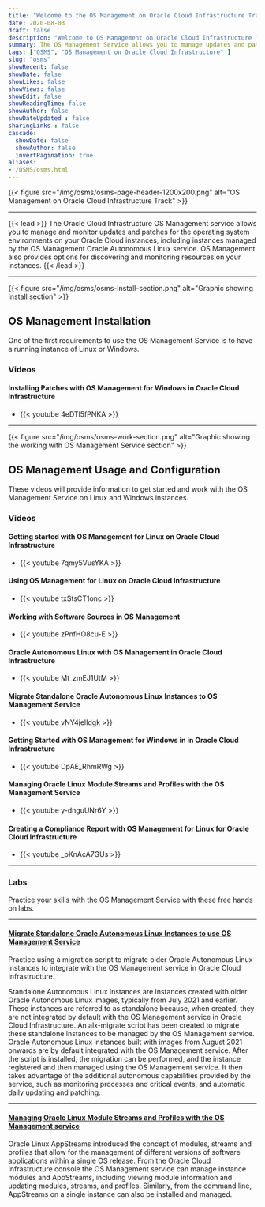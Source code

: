```yaml
---
title: "Welcome to the OS Management on Oracle Cloud Infrastructure Track"
date: 2020-08-03
draft: false
description: "Welcome to OS Management on Oracle Cloud Infrastructure Track"
summary: The OS Management Service allows you to manage updates and patches for the operating system environment on your Oracle Cloud Infrastructure instances. The OS Management Service also provides options for discovering and monitoring resources on your instances."
tags: ["OSMS", "OS Management on Oracle Cloud Infrastructure" ]
slug: "osms"
showRecent: false
showDate: false
showLikes: false
showViews: false
showEdit: false
showReadingTime: false
showAuthor: false
showDateUpdated : false
sharingLinks : false
cascade:
  showDate: false
  showAuthor: false
  invertPagination: true
aliases:
- /OSMS/osms.html
---
```


{{< figure src="/img/osms/osms-page-header-1200x200.png" alt="OS Management on Oracle Cloud Infrastructure Track" >}}

---

{{< lead >}} The Oracle Cloud Infrastructure OS Management service allows you to manage and monitor updates and patches for the operating system environments on your Oracle Cloud instances, including instances managed by the OS Management Oracle Autonomous Linux service. OS Management also provides options for discovering and monitoring resources on your instances. {{< /lead >}}

---

{{< figure src="/img/osms/osms-install-section.png" alt="Graphic showing Install section" >}}

## OS Management Installation

One of the first requirements to use the OS Management Service is to have a running instance of Linux or Windows.

### Videos
 
<!-- #### Create a Linux Instance on Oracle Cloud Infrastructure

- {{< youtube tlwlLd4GvCc >}}

#### Create a Windows Instance on Oracle Cloud Infrastructure

- {{< youtube 8SgkZTUKwFg >}} -->

#### Installing Patches with OS Management for Windows in Oracle Cloud Infrastructure

- {{< youtube 4eDTl5fPNKA >}}

---

{{< figure src="/img/osms/osms-work-section.png" alt="Graphic showing the working with OS Management Service section" >}}

## OS Management Usage and Configuration

These videos will provide information to get started and work with the OS Management Service on Linux and Windows instances.

### Videos

#### Getting started with OS Management for Linux on Oracle Cloud Infrastructure

- {{< youtube 7qmy5VusYKA >}}

#### Using OS Management for Linux on Oracle Cloud Infrastructure

- {{< youtube txStsCT1onc >}}

#### Working with Software Sources in OS Management

- {{< youtube zPnfHO8cu-E >}}

#### Oracle Autonomous Linux with OS Management in Oracle Cloud Infrastructure

- {{< youtube Mt_zmEJ1UtM >}}

#### Migrate Standalone Oracle Autonomous Linux Instances to OS Management Service

- {{< youtube vNY4jelIdgk >}}

#### Getting Started with OS Management for Windows in in Oracle Cloud Infrastructure

- {{< youtube DpAE_RhmRWg >}}

#### Managing Oracle Linux Module Streams and Profiles with the OS Management Service

- {{< youtube y-dnguUNr6Y >}}

#### Creating a Compliance Report with OS Management for Linux for Oracle Cloud Infrastructure

- {{< youtube _pKnAcA7GUs >}}

---

### Labs

Practice your skills with the OS Management Service with these free hands on labs.

---

#### [Migrate Standalone Oracle Autonomous Linux Instances to use OS Management Service](https://luna.oracle.com/lab/8848ec22-81cd-46d5-aeab-dd2dae36118b)

Practice using a migration script to migrate older Oracle Autonomous Linux instances to integrate with the OS Management service in Oracle Cloud Infrastructure.

Standalone Autonomous Linux instances are instances created with older Oracle Autonomous Linux images, typically from July 2021 and earlier.  These instances are referred to as standalone because, when created, they are not integrated by default with the OS Management service in Oracle Cloud Infrastructure.  An alx-migrate script has been created to migrate these standalone instances to be managed by the OS Management service. Oracle Autonomous Linux instances built with images from August 2021 onwards are by default integrated with the OS Management service.  After the script is installed, the migration can be performed, and the instance registered and then managed using the OS Management service. It then takes advantage of the additional autonomous capabilities provided by the service, such as monitoring processes and critical events, and automatic daily updating and patching.

---

#### [Managing Oracle Linux Module Streams and Profiles with the OS Management service](https://luna.oracle.com/lab/6abfafd9-749e-4b28-93ea-830b6046501d)

Oracle Linux AppStreams introduced the concept of modules, streams and profiles that allow for the management of different versions of software applications within a single OS release. From the Oracle Cloud Infrastructure console the OS Management service can manage instance modules and AppStreams, including viewing module information and updating modules, streams, and profiles. Similarly, from the command line, AppStreams on a single instance can also be installed and managed.
